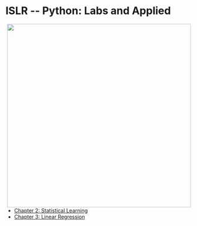 # ISLR -- Python: Labs and Applied

<img src="https://github.com/mscaudill/IntroStatLearn/blob/master/ISLRimage.jpg" height="500" align="right">

- [Chapter 2: Statistical Learning](notebooks/Ch2_Statistical_Learning)
- [Chapter 3: Linear Regression](notebooks/Ch3_Linear_Regression)
